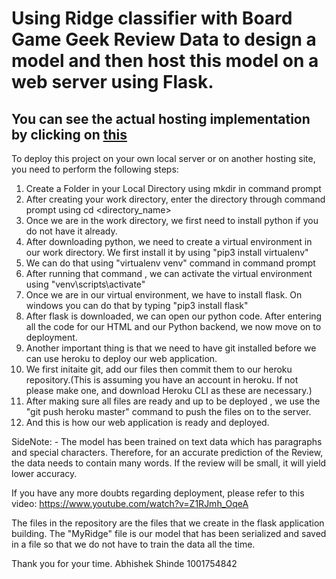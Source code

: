 <h1>Using Ridge classifier with Board Game Geek Review Data to design a model and then host this model on a web server using Flask.</h1>

<h2>You can see the actual hosting implementation by clicking on <a href = "https://myridgeclassifierlive.herokuapp.com/">this</a></h2>

To deploy this project on your own local server or on another hosting site, you need to perform the following steps:
1. Create a Folder in your Local Directory using mkdir in command prompt
2. After creating your work directory, enter the directory through command prompt using cd <directory_name>
3. Once we are in the work directory, we first need to install python if you do not have it already.
4. After downloading python, we need to create a virtual environment in our work directory. We first install it by using "pip3 install virtualenv"
5. We can do that using "virtualenv venv" command in command prompt
6. After running that command , we can activate the virtual environment using "venv\scripts\activate"
7. Once we are in our virtual environment, we have to install flask. On windows you can do that by typing "pip3 install flask"
8. After flask is downloaded, we can open our python code. After entering all the code for our HTML and our Python backend, we now move on to deployment.
9. Another important thing is that we need to have git installed before we can use heroku to deploy our web application.
10. We first initaite git, add our files then commit them to our heroku repository.(This is assuming you have an account in heroku. If not please make one, and download Heroku CLI as these are necessary.)
11. After making sure all files are ready and up to be deployed , we use the "git push heroku master" command to push the files on to the server.
12. And this is how our web application is ready and deployed.

SideNote: - The model has been trained on text data which has paragraphs and special characters. Therefore, for an accurate prediction of the Review, the data needs to contain many words. If the review will be small, it will yield lower accuracy.

If you have any more doubts regarding deployment, please refer to this video: https://www.youtube.com/watch?v=Z1RJmh_OqeA

The files in the repository are the files that we create in the flask application building.
The "MyRidge" file is our model that has been serialized and saved in a file so that  we do not have to train the data all the time.




Thank you for your time.
Abhishek Shinde
1001754842
